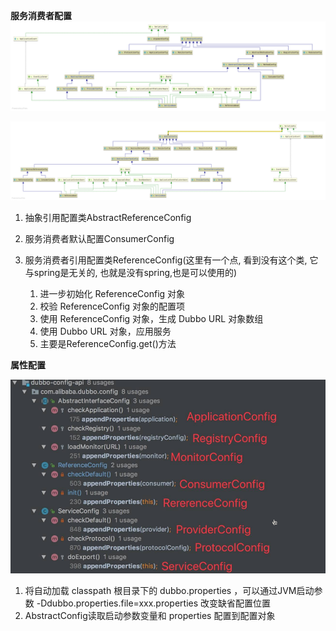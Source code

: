 **服务消费者配置**
![](../3_config.png)

![](../4_config.png)

1. 抽象引用配置类AbstractReferenceConfig
2. 服务消费者默认配置ConsumerConfig
3. 服务消费者引用配置类ReferenceConfig(这里有一个点, 看到没有这个类, 它与spring是无关的, 也就是没有spring,也是可以使用的)

   1. 进一步初始化 ReferenceConfig 对象
   2. 校验 ReferenceConfig 对象的配置项
   3. 使用 ReferenceConfig 对象，生成 Dubbo URL 对象数组
   4. 使用 Dubbo URL 对象，应用服务
   5. 主要是ReferenceConfig.get()方法

**属性配置**

![](../5_config.png)

1. 将自动加载 classpath 根目录下的 dubbo.properties ，可以通过JVM启动参数 -Ddubbo.properties.file=xxx.properties 改变缺省配置位置
2. AbstractConfig读取启动参数变量和 properties 配置到配置对象

